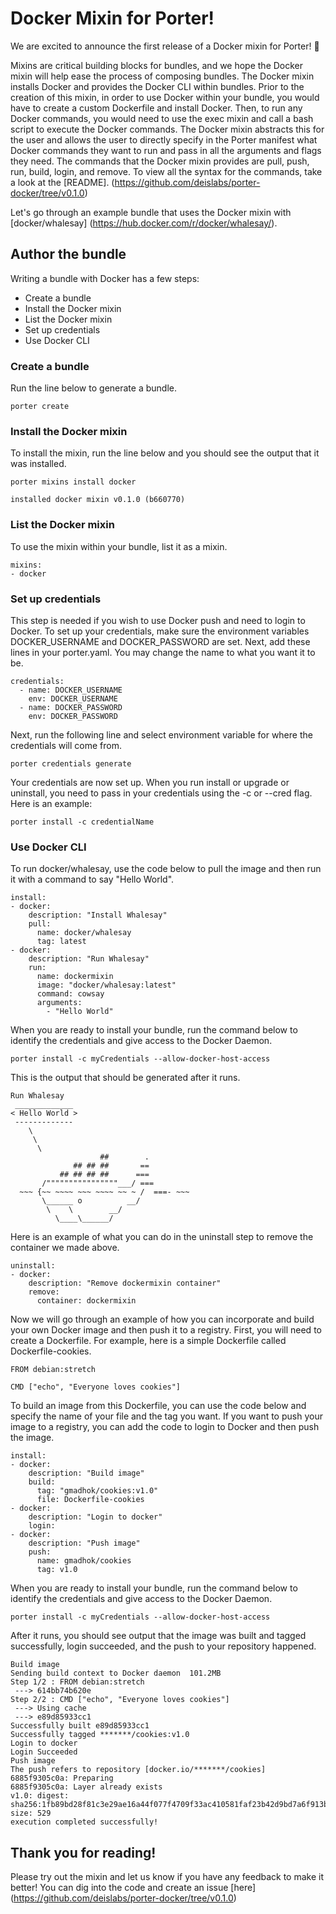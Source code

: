# Docker Mixin for Porter!

We are excited to announce the first release of a Docker mixin for Porter! :whale: 

Mixins are critical building blocks for bundles, and we hope the Docker mixin will help ease the process of composing bundles. The Docker mixin installs Docker and provides the Docker CLI within bundles. Prior to the creation of this mixin, in order to use Docker within your bundle, you would have to create a custom Dockerfile and install Docker. Then, to run any Docker commands, you would need to use the exec mixin and call a bash script to execute the Docker commands. The Docker mixin abstracts this for the user and allows the user to directly specify in the Porter manifest what Docker commands they want to run and pass in all the arguments and flags they need. The commands that the Docker mixin provides are pull, push, run, build, login, and remove. To view all the syntax for the commands, take a look at the [README]. (https://github.com/deislabs/porter-docker/tree/v0.1.0)

Let's go through an example bundle that uses the Docker mixin with [docker/whalesay] (https://hub.docker.com/r/docker/whalesay/). 

## Author the bundle
Writing a bundle with Docker has a few steps:
* Create a bundle
* Install the Docker mixin
* List the Docker mixin 
* Set up credentials
* Use Docker CLI

### Create a bundle
Run the line below to generate a bundle. 
```
porter create
```

### Install the Docker mixin
To install the mixin, run the line below and you should see the output that it was installed.
```
porter mixins install docker

installed docker mixin v0.1.0 (b660770)
```

### List the Docker mixin
To use the mixin within your bundle, list it as a mixin. 
```
mixins:
- docker
```

### Set up credentials
This step is needed if you wish to use Docker push and need to login to Docker. To set up your credentials, make sure the environment variables DOCKER_USERNAME and DOCKER_PASSWORD are set. Next, add these lines in your porter.yaml. You may change the name to what you want it to be.
```
credentials:
  - name: DOCKER_USERNAME
    env: DOCKER_USERNAME
  - name: DOCKER_PASSWORD
    env: DOCKER_PASSWORD
``` 
Next, run the following line and select environment variable for where the credentials will come from.
```
porter credentials generate
```
Your credentials are now set up. When you run install or upgrade or uninstall, you need to pass in your credentials using the -c or --cred flag. Here is an example: 
```
porter install -c credentialName
```

### Use Docker CLI

To run docker/whalesay, use the code below to pull the image and then run it with a command to say "Hello World". 
```
install:
- docker:
    description: "Install Whalesay"
    pull:
      name: docker/whalesay
      tag: latest
- docker:
    description: "Run Whalesay"
    run:
      name: dockermixin
      image: "docker/whalesay:latest"
      command: cowsay
      arguments:
        - "Hello World"
```
When you are ready to install your bundle, run the command below to identify the credentials and give access to the Docker Daemon. 

```
porter install -c myCredentials --allow-docker-host-access
```
This is the output that should be generated after it runs. 
```
Run Whalesay
 _____________ 
< Hello World >
 ------------- 
    \
     \
      \     
                    ##        .            
              ## ## ##       ==            
           ## ## ## ##      ===            
       /""""""""""""""""___/ ===        
  ~~~ {~~ ~~~~ ~~~ ~~~~ ~~ ~ /  ===- ~~~   
       \______ o          __/            
        \    \        __/             
          \____\______/   
```

Here is an example of what you can do in the uninstall step to remove the container we made above. 
```
uninstall:
- docker:
    description: "Remove dockermixin container"
    remove:
      container: dockermixin
```

Now we will go through an example of how you can incorporate and build your own Docker image and then push it to a registry. First, you will need to create a Dockerfile. For example, here is a simple Dockerfile called Dockerfile-cookies.
```
FROM debian:stretch

CMD ["echo", "Everyone loves cookies"]
```

To build an image from this Dockerfile, you can use the code below and specify the name of your file and the tag you want. If you want to push your image to a registry, you can add the code to login to Docker and then push the image. 
```
install:
- docker:
    description: "Build image"
    build:
      tag: "gmadhok/cookies:v1.0"
      file: Dockerfile-cookies
- docker:
    description: "Login to docker"
    login:
- docker:
    description: "Push image"
    push:
      name: gmadhok/cookies
      tag: v1.0
```
When you are ready to install your bundle, run the command below to identify the credentials and give access to the Docker Daemon. 

```
porter install -c myCredentials --allow-docker-host-access
```
After it runs, you should see output that the image was built and tagged successfully, login succeeded, and the push to your repository happened.
```
Build image
Sending build context to Docker daemon  101.2MB
Step 1/2 : FROM debian:stretch
 ---> 614bb74b620e
Step 2/2 : CMD ["echo", "Everyone loves cookies"]
 ---> Using cache
 ---> e89d85933cc1
Successfully built e89d85933cc1
Successfully tagged *******/cookies:v1.0
Login to docker
Login Succeeded
Push image
The push refers to repository [docker.io/*******/cookies]
6885f9305c0a: Preparing
6885f9305c0a: Layer already exists
v1.0: digest: sha256:1fb89bd28f81c3e29ae16a44f077f4709f33ac410581faf23b42d9bd7a6f913b size: 529
execution completed successfully!
``` 

## Thank you for reading!
Please try out the mixin and let us know if you have any feedback to make it better! You can dig into the code and create an issue [here] (https://github.com/deislabs/porter-docker/tree/v0.1.0)